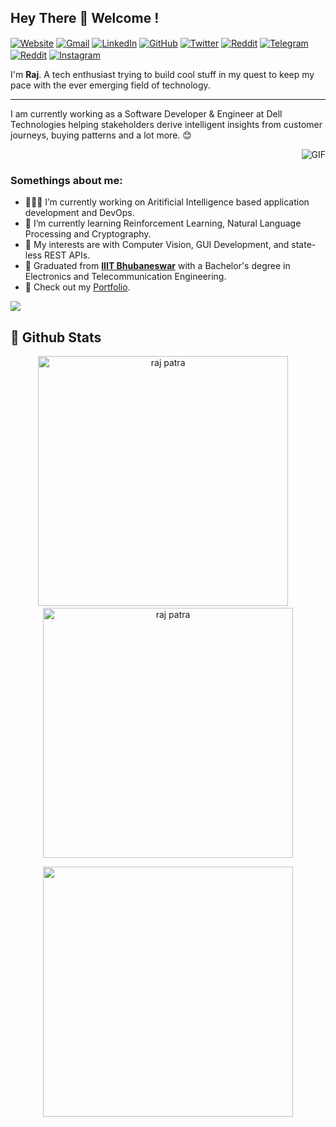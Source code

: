 ## Hey There 👋 Welcome !
<a href="https://raj-patra.github.io/" target="blank"><img align="center" src="https://img.icons8.com/doodle/50/000000/internet.png"  alt="Website"/></a>
<a href="mailto:rajpatra.kishore@gmail.com"><img align="center" src="https://img.icons8.com/doodle/50/000000/gmail.png" alt="Gmail"/></a>
<a href="https://www.linkedin.com/in/raj-patra" target="blank"><img align="center" src="https://img.icons8.com/doodle/50/000000/linkedin.png"  alt="LinkedIn"/></a>
<a href="https://github.com/raj-patra" target="blank"><img align="center" src="https://img.icons8.com/doodle/50/000000/github.png" alt="GitHub"/></a>
<a href="https://twitter.com/ignorant_mortal" target="blank"><img align="center" src="https://img.icons8.com/doodle/50/000000/twitter.png" alt="Twitter"/></a>
<a href="https://reddit.com/user/a-ignorant-mortal" target="blank"><img align="center" src="https://img.icons8.com/doodle/50/000000/reddit--v4.png" alt="Reddit"/></a>
<a href="https://t.me/a_ignorant_mortal" target="blank"><img align="center" src="https://img.icons8.com/doodle/50/000000/telegram-app.png" alt="Telegram"/></a>
<a href="https://discordapp.com/users/503535235468754964" target="blank"><img align="center" src="https://img.icons8.com/doodle/50/000000/discord--v2.png" alt="Reddit"/></a>
<a href="https://instagram.com/raj__patra" target="blank"><img align="center" src="https://img.icons8.com/doodle/50/000000/instagram.png" alt="Instagram"/> </a>


I'm **Raj**. A tech enthusiast trying to build cool stuff in my quest to keep my pace with the ever emerging field of technology.

---

I am currently working as a Software Developer & Engineer at Dell Technologies helping stakeholders derive intelligent insights from customer journeys, buying patterns and a lot more. 😊

  <img align="right" alt="GIF"  src="https://i.pinimg.com/originals/e4/26/70/e426702edf874b181aced1e2fa5c6cde.gif" />

</br>

### Somethings about me:

- 👨🏽‍💻 I’m currently working on Aritificial Intelligence based application development and DevOps.
- 🌱 I’m currently learning Reinforcement Learning, Natural Language Processing and Cryptography.
- 🤔 My interests are with Computer Vision, GUI Development, and state-less REST APIs.
- 💼 Graduated from **[IIIT Bhubaneswar](https://www.iiit-bh.ac.in/)** with a Bachelor's degree in Electronics and Telecommunication Engineering.
- 📝 Check out my [Portfolio](https://raj-patra.github.io/).

<!-- Contribution Graph-->
![](https://activity-graph.herokuapp.com/graph?username=raj-patra&theme=react-dark&hide_border=true&area=true)


## 🐙 **Github Stats**
<p align='center'>
  <img width="400px" src="https://github-readme-stats.vercel.app/api?username=raj-patra&show_icons=true&theme=gotham" alt="raj patra" />
  &nbsp; &nbsp;
  <img width="400px" src="https://github-readme-streak-stats.herokuapp.com/?user=raj-patra&theme=gotham" alt="raj patra" />
</p>

<p align='center'>
  <img width="400px" src="https://github-readme-stats.vercel.app/api/top-langs/?username=raj-patra&show_icons=true&theme=gotham&layout=compact&langs_count=10alt="raj patra" />
</p>
